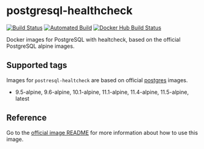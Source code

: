 # postgresql-healthcheck

[![Build Status](https://api.travis-ci.org/jobandtalent/docker-public-images.svg?branch=master)](https://travis-ci.org/jobandtalent/docker-public-images)
[![Automated Build](https://img.shields.io/docker/cloud/automated/jobandtalent/postgres.svg)](https://hub.docker.com/r/jobandtalent/postgres)
[![Docker Hub Build Status](https://img.shields.io/docker/cloud/build/jobandtalent/postgres.svg)](https://hub.docker.com/r/jobandtalent/postgres)

Docker images for PostgreSQL with healtcheck, based on the official PostgreSQL alpine images.

## Supported tags

Images for `postresql-healtcheck` are based on official [postgres](https://hub.docker.com/_/postgres)
images.

* 9.5-alpine, 9.6-alpine, 10.1-alpine, 11.1-alpine, 11.4-alpine, 11.5-alpine, latest

## Reference

Go to the [official image README](https://hub.docker.com/_/postgres?tab=description) for more information about how to use this image.
